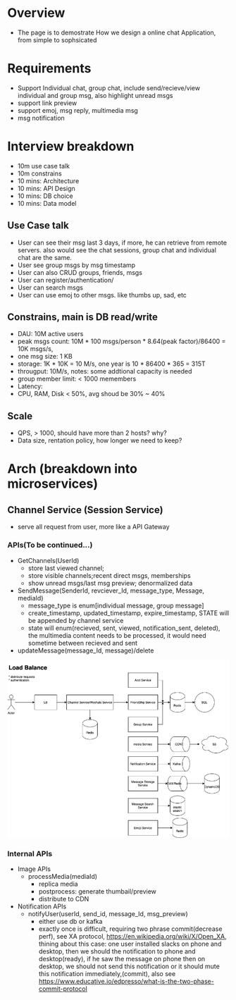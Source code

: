 # Overview
* The page is to demostrate How we design a online chat Application, from simple to sophsicated

# Requirements
* Support Individual chat, group chat, include send/recieve/view individual and group msg, also highlight unread msgs
* support link preview
* support emoj, msg reply, multimedia msg
* msg notification

# Interview breakdown
* 10m use case talk
* 10m constrains
* 10 mins: Architecture
* 10 mins: API Design
* 10 mins: DB choice
* 10 mins: Data model

## Use Case talk
* User can see their msg last 3 days, if more, he can retrieve from remote servers. also would see the chat sessions, group chat and individual chat are the same.
* User see group msgs by msg timestamp
* User can also CRUD groups, friends, msgs
* User can register/authentication/
* User can search msgs
* User can use emoj to other msgs. like thumbs up, sad, etc
## Constrains, main is DB read/write
* DAU: 10M active users 
* peak msgs count: 10M * 100 msgs/person * 8.64(peak factor)/86400 = 10K msgs/s,
* one msg size: 1 KB
* storage:  1K * 10K  = 10 M/s, one year is 10 * 86400 * 365 = 315T
* througput:   10M/s, notes: some addtional capacity is needed
* group member limit: < 1000 memembers
* Latency: 
* CPU, RAM, Disk < 50%, avg shoud be 30% ~ 40% 
## Scale
 * QPS, > 1000, should have more than 2 hosts? why? 
 * Data size, rentation policy, how longer we need to keep? 
# Arch (breakdown into microservices)
## Channel Service (Session Service)
* serve all request from user, more like a API Gateway
### APIs(To be continued...)
- GetChannels(UserId)
  - store last viewed channel; 
  - store visible channels;recent direct msgs, memberships
  - show unread msgs/last msg preview; denormalized data
- SendMessage(SenderId, revciever_Id, message_type, Message, mediaId)
  - message_type is enum[individual message, group message]
  - create_timestamp, updated_timestamp, expire_timestamp, STATE will be appended by channel service
  - state will enum(recieved, sent, viewed, notification_sent, deleted), the multimedia content needs to be processed, it would need sometime between recieved and sent
- updateMessage(message_Id, message)/delete

![Arch](https://github.com/dqnn/interview/blob/master/doc/system-design-questions/designSlacks.png)
### Internal APIs
- Image APIs
  - processMedia(mediaId)
     - replica media
     - postprocess: generate thumbail/preview
     - distribute to CDN
- Notification APIs
  - notifyUser(userId, send_id, message_Id, msg_preview)
    - either use db or kafka
    - exactly once is difficult, requiring two phrase commit(decrease perf), see XA protocol, https://en.wikipedia.org/wiki/X/Open_XA, thining about this case: one user installed slacks on phone and desktop, then we should the notification to phone and desktop(ready), if he saw the message on phone then on desktop, we should not send this notification or it should mute this notification immediately,(commit), also see https://www.educative.io/edpresso/what-is-the-two-phase-commit-protocol

 
 
 
